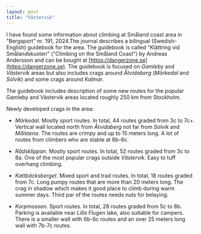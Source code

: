 ```yaml
---
layout: post
title: "Västervik"
---
```


I have found some information about climbing at Småland coast area in "Bergsport" nr. 191, 2024.The journal describes a bilingual (Swedish-English) guidebook for the area. The guidebook is called "Klättring vid Smålandskusten" ("Climbing on the Småland Coast") by Andreas Andersson and can be bought at [https://dangerzone.se](https://dangerzone.se). The guidebook is focused on *Gamleby* and *Västervik* areas but also includes crags around *Åtvidaberg* (*Mörkedal* and *Solvik*) and some crags around *Kalmar*.

 The guidebook includes description of some new routes for the popular Gamleby and Västervik areas located roughly 250 km from Stockholm.

Newly developed crags in the area:

* *Mörkedal*. Mostly sport routes. In total, 44 routes graded from 3c to 7c+. Vertical wall located north from *Åtvidaberg* not far from *Solvik* and *Målstena*. The routes are crimpy and up to 15 meters long. A lot of routes from climbers who are stable at 6b-6c.

* *Rådsklippan*. Mostly sport routes. In total, 52 routes graded from 3c to 8a. One of the most popular crags outside *Västervik*. Easy to tuff overhang climbing.

* *Kattbäcksberget*. Mixed sport and trad routes. In total, 18 routes graded from 7c. Long pumpy routes that are more than 20 meters long. The crag in shadow which makes it good place to climb during warm summer days. Third par of the routes needs nuts for belaying.

* *Korpmossen*. Sport routes. In total, 28 routes graded from 5c to 8b. Parking is available near *Lilla Flugen* lake, also suitable for campers. There is a smaller wall with 6b-6c routes and an over 25 meters long wall with 7b-7c routes.
